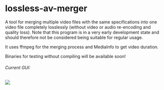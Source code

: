 lossless-av-merger
==================

A tool for merging multiple video files with the same specifications into one video file completely losslessly (without video or audio re-encoding and quality loss). Note that this program is in a very early development state and should therefore not be considered being suitable for regular usage.

It uses ffmpeg for the merging process and MediaInfo to get video duration.

Binaries for testing without compiling will be available soon!

###### Current GUI:

![](http://i.imgur.com/sL3lw8D.png)
